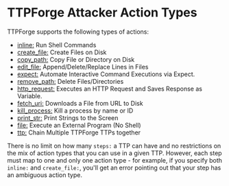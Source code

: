 # TTPForge Attacker Action Types

TTPForge supports the following types of actions:

- [inline:](actions/inline.md) Run Shell Commands
- [create_file:](actions/create_file.md) Create Files on Disk
- [copy_path:](actions/copy_path.md) Copy File or Directory on Disk
- [edit_file:](actions/edit_file.md) Append/Delete/Replace Lines in Files
- [expect:](actions/expect.md) Automate Interactive Command Executions via
  Expect.
- [remove_path:](actions/remove_path.md) Delete Files/Directories
- [http_request:](actions/http_request.md) Executes an HTTP Request and Saves
  Response as Variable.
- [fetch_uri:](actions/fetch_uri.md) Downloads a File from URL to Disk
- [kill_process:](actions/kill_process.md) Kill a process by name or ID
- [print_str:](actions/print_str.md) Print Strings to the Screen
- [file:](actions/file.md) Execute an External Program (No Shell)
- [ttp:](chaining.md) Chain Multiple TTPForge TTPs together

There is no limit on how many `steps:` a TTP can have and no restrictions on the
mix of action types that you can use in a given TTP. However, each step must map
to one and only one action type - for example, if you specify both `inline:` and
`create_file:`, you'll get an error pointing out that your step has an ambiguous
action type.
